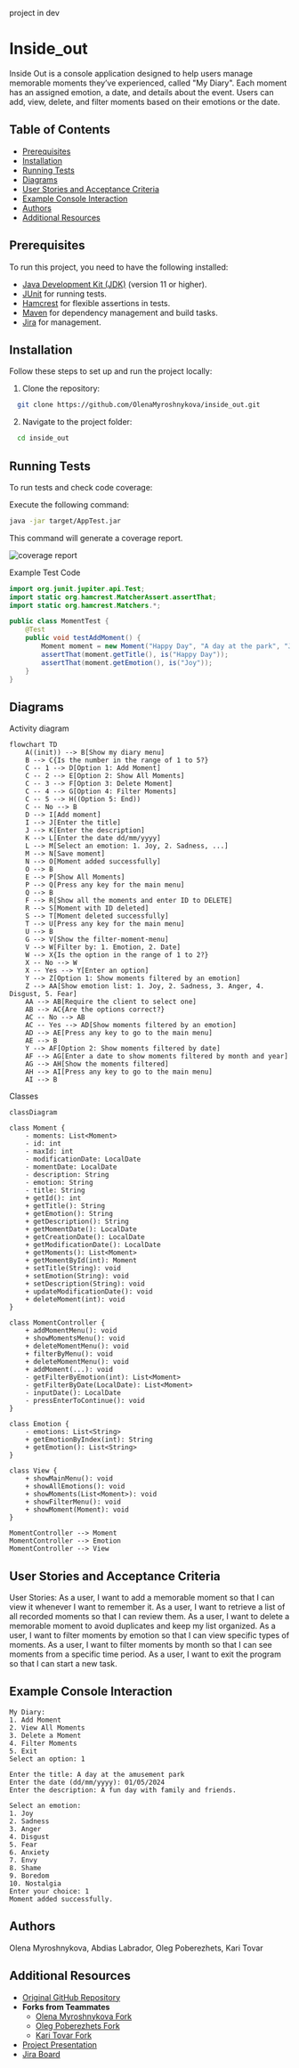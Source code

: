 project in dev
# Inside_out

Inside Out is a console application designed to help users manage memorable moments they’ve experienced, called "My Diary". Each moment has an assigned emotion, a date, and details about the event. Users can add, view, delete, and filter moments based on their emotions or the date.

## Table of Contents

- [Prerequisites](#prerequisites)
- [Installation](#installation)
- [Running Tests](#running-tests)
- [Diagrams](#diagrams)
- [User Stories and Acceptance Criteria](#User-Stories-and-Acceptance-Criteria)
- [Example Console Interaction](#Example-Console-Interaction)
- [Authors](#authors)
- [Additional Resources](#Additional-Resources)

## Prerequisites

To run this project, you need to have the following installed:

- [Java Development Kit (JDK)](https://www.oracle.com/java/technologies/javase-downloads.html) (version 11 or higher).
- [JUnit](https://junit.org/junit5/) for running tests.
- [Hamcrest](http://hamcrest.org/JavaHamcrest/) for flexible assertions in tests.
- [Maven](https://maven.apache.org/) for dependency management and build tasks.
- [Jira](https://www.atlassian.com/software/jira) for management.

## Installation

Follow these steps to set up and run the project locally:

1. Clone the repository:
  ```bash
    git clone https://github.com/OlenaMyroshnykova/inside_out.git
  ```
2. Navigate to the project folder:
  ```bash
    cd inside_out
  ```
## Running Tests
To run tests and check code coverage:

Execute the following command:
  ```bash
  java -jar target/AppTest.jar
  ```
This command will generate a coverage report.

<img src="./src/images/coverage.jpg" title="coverage report" alt="coverage report"/>

Example Test Code

```java
import org.junit.jupiter.api.Test;
import static org.hamcrest.MatcherAssert.assertThat;
import static org.hamcrest.Matchers.*;

public class MomentTest {
    @Test
    public void testAddMoment() {
        Moment moment = new Moment("Happy Day", "A day at the park", "Joy", LocalDate.of(2024, 5, 1));
        assertThat(moment.getTitle(), is("Happy Day"));
        assertThat(moment.getEmotion(), is("Joy"));
    }
}
```

## Diagrams

Activity diagram
```mermaid
flowchart TD
    A((init)) --> B[Show my diary menu]
    B --> C{Is the number in the range of 1 to 5?}
    C -- 1 --> D[Option 1: Add Moment]
    C -- 2 --> E[Option 2: Show All Moments]
    C -- 3 --> F[Option 3: Delete Moment]
    C -- 4 --> G[Option 4: Filter Moments]
    C -- 5 --> H((Option 5: End))
    C -- No --> B
    D --> I[Add moment]
    I --> J[Enter the title]
    J --> K[Enter the description]
    K --> L[Enter the date dd/mm/yyyy]
    L --> M[Select an emotion: 1. Joy, 2. Sadness, ...]
    M --> N[Save moment]
    N --> O[Moment added successfully]
    O --> B
    E --> P[Show All Moments]
    P --> Q[Press any key for the main menu]
    Q --> B
    F --> R[Show all the moments and enter ID to DELETE]
    R --> S[Moment with ID deleted]
    S --> T[Moment deleted successfully]
    T --> U[Press any key for the main menu]
    U --> B
    G --> V[Show the filter-moment-menu]
    V --> W[Filter by: 1. Emotion, 2. Date]
    W --> X{Is the option in the range of 1 to 2?}
    X -- No --> W
    X -- Yes --> Y[Enter an option]
    Y --> Z[Option 1: Show moments filtered by an emotion]
    Z --> AA[Show emotion list: 1. Joy, 2. Sadness, 3. Anger, 4. Disgust, 5. Fear]
    AA --> AB[Require the client to select one]
    AB --> AC{Are the options correct?}
    AC -- No --> AB
    AC -- Yes --> AD[Show moments filtered by an emotion]
    AD --> AE[Press any key to go to the main menu]
    AE --> B
    Y --> AF[Option 2: Show moments filtered by date]
    AF --> AG[Enter a date to show moments filtered by month and year]
    AG --> AH[Show the moments filtered]
    AH --> AI[Press any key to go to the main menu]
    AI --> B
```
Classes
```mermaid
classDiagram

class Moment {
    - moments: List<Moment>
    - id: int
    - maxId: int
    - modificationDate: LocalDate
    - momentDate: LocalDate
    - description: String
    - emotion: String
    - title: String
    + getId(): int
    + getTitle(): String
    + getEmotion(): String
    + getDescription(): String
    + getMomentDate(): LocalDate
    + getCreationDate(): LocalDate
    + getModificationDate(): LocalDate
    + getMoments(): List<Moment>
    + getMomentById(int): Moment
    + setTitle(String): void
    + setEmotion(String): void
    + setDescription(String): void
    + updateModificationDate(): void
    + deleteMoment(int): void
}

class MomentController {
    + addMomentMenu(): void
    + showMomentsMenu(): void
    + deleteMomentMenu(): void
    + filterByMenu(): void
    + deleteMomentMenu(): void
    + addMoment(...): void
    - getFilterByEmotion(int): List<Moment>
    - getFilterByDate(LocalDate): List<Moment>
    - inputDate(): LocalDate
    - pressEnterToContinue(): void
}

class Emotion {
    - emotions: List<String>
    + getEmotionByIndex(int): String
    + getEmotion(): List<String>
}

class View {
    + showMainMenu(): void
    + showAllEmotions(): void
    + showMoments(List<Moment>): void
    + showFilterMenu(): void
    + showMoment(Moment): void
}

MomentController --> Moment
MomentController --> Emotion
MomentController --> View
```
## User Stories and Acceptance Criteria
User Stories:
As a user, I want to add a memorable moment so that I can view it whenever I want to remember it.
As a user, I want to retrieve a list of all recorded moments so that I can review them.
As a user, I want to delete a memorable moment to avoid duplicates and keep my list organized.
As a user, I want to filter moments by emotion so that I can view specific types of moments.
As a user, I want to filter moments by month so that I can see moments from a specific time period.
As a user, I want to exit the program so that I can start a new task.

## Example Console Interaction
```plaintext
My Diary:
1. Add Moment
2. View All Moments
3. Delete a Moment
4. Filter Moments
5. Exit
Select an option: 1

Enter the title: A day at the amusement park
Enter the date (dd/mm/yyyy): 01/05/2024
Enter the description: A fun day with family and friends.

Select an emotion:
1. Joy
2. Sadness
3. Anger
4. Disgust
5. Fear
6. Anxiety
7. Envy
8. Shame
9. Boredom
10. Nostalgia
Enter your choice: 1
Moment added successfully.
```

## Authors
Olena Myroshnykova, Abdias Labrador, Oleg Poberezhets, Kari Tovar

## Additional Resources

- [Original GitHub Repository](https://github.com/abdiaslabrador/inside_out.git)
- **Forks from Teammates**
  - [Olena Myroshnykova Fork](https://github.com/OlenaMyroshnykova/inside_out.git)
  - [Oleg Poberezhets Fork](https://github.com/olegukr/inside_out.git)
  - [Kari Tovar Fork](https://github.com/AnaTovar-Arg/inside_out.git)
- [Project Presentation](https://docs.google.com/presentation/d/17JxhAYAV8vvo8Cg6Y_QzmZ98Du9GujokvZbwcxCCriw/edit#slide=id.g1f87997393_0_782)
- [Jira Board](https://olegpoberezhets.atlassian.net/jira/software/projects/SCRUM/boards/1)
